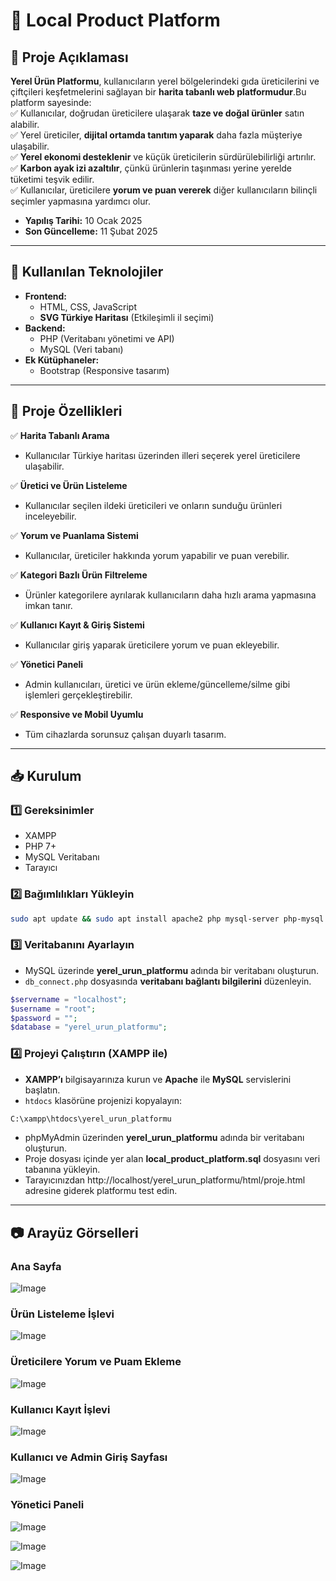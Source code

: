 # 🏡 Local Product Platform 

## 📌 Proje Açıklaması  
**Yerel Ürün Platformu**, kullanıcıların yerel bölgelerindeki gıda üreticilerini ve çiftçileri keşfetmelerini sağlayan bir **harita tabanlı web platformudur**.Bu platform sayesinde:  
✅ Kullanıcılar, doğrudan üreticilere ulaşarak **taze ve doğal ürünler** satın alabilir.  
✅ Yerel üreticiler, **dijital ortamda tanıtım yaparak** daha fazla müşteriye ulaşabilir.  
✅ **Yerel ekonomi desteklenir** ve küçük üreticilerin sürdürülebilirliği artırılır.  
✅ **Karbon ayak izi azaltılır**, çünkü ürünlerin taşınması yerine yerelde tüketimi teşvik edilir.  
✅ Kullanıcılar, üreticilere **yorum ve puan vererek** diğer kullanıcıların bilinçli seçimler yapmasına yardımcı olur.  

- **Yapılış Tarihi:** 10 Ocak 2025
- **Son Güncelleme:** 11 Şubat 2025

---

## 🚀 Kullanılan Teknolojiler  
- **Frontend:**  
  - HTML, CSS, JavaScript  
  - **SVG Türkiye Haritası** (Etkileşimli il seçimi)  
- **Backend:**  
  - PHP (Veritabanı yönetimi ve API)  
  - MySQL (Veri tabanı)  
- **Ek Kütüphaneler:**  
  - Bootstrap (Responsive tasarım)  

---

## 🔧 Proje Özellikleri  

✅ **Harita Tabanlı Arama**  
- Kullanıcılar Türkiye haritası üzerinden illeri seçerek yerel üreticilere ulaşabilir.  

✅ **Üretici ve Ürün Listeleme**  
- Kullanıcılar seçilen ildeki üreticileri ve onların sunduğu ürünleri inceleyebilir.  

✅ **Yorum ve Puanlama Sistemi**  
- Kullanıcılar, üreticiler hakkında yorum yapabilir ve puan verebilir.  

✅ **Kategori Bazlı Ürün Filtreleme**  
- Ürünler kategorilere ayrılarak kullanıcıların daha hızlı arama yapmasına imkan tanır.  

✅ **Kullanıcı Kayıt & Giriş Sistemi**  
- Kullanıcılar giriş yaparak üreticilere yorum ve puan ekleyebilir.

✅ **Yönetici Paneli**  
- Admin kullanıcıları, üretici ve ürün ekleme/güncelleme/silme gibi işlemleri gerçekleştirebilir.  

✅ **Responsive ve Mobil Uyumlu**  
- Tüm cihazlarda sorunsuz çalışan duyarlı tasarım.  

---

## 📥 Kurulum  

### 1️⃣ Gereksinimler  
- XAMPP  
- PHP 7+  
- MySQL Veritabanı  
- Tarayıcı  

### 2️⃣ Bağımlılıkları Yükleyin  
```bash
sudo apt update && sudo apt install apache2 php mysql-server php-mysql
```

### 3️⃣ Veritabanını Ayarlayın  
- MySQL üzerinde **yerel_urun_platformu** adında bir veritabanı oluşturun.  
- `db_connect.php` dosyasında **veritabanı bağlantı bilgilerini** düzenleyin.  

```php
$servername = "localhost";
$username = "root";
$password = "";
$database = "yerel_urun_platformu";
```

### 4️⃣ Projeyi Çalıştırın (XAMPP ile)  
- **XAMPP’ı** bilgisayarınıza kurun ve **Apache** ile **MySQL** servislerini başlatın.  
- `htdocs` klasörüne projenizi kopyalayın:  

```bash
C:\xampp\htdocs\yerel_urun_platformu
```

- phpMyAdmin üzerinden **yerel_urun_platformu** adında bir veritabanı oluşturun.
- Proje dosyası içinde yer alan **local_product_platform.sql** dosyasını veri tabanına yükleyin.
- Tarayıcınızdan http://localhost/yerel_urun_platformu/html/proje.html adresine giderek platformu test edin.
---

## 📷 Arayüz Görselleri  

### Ana Sayfa 
![Image](https://github.com/user-attachments/assets/70bd5326-12d2-4b31-ab7a-0fec36fb4155)

### Ürün Listeleme İşlevi
![Image](https://github.com/user-attachments/assets/fc902999-6558-4ea8-b80e-c95df072ff7c)

### Üreticilere Yorum ve Puam Ekleme
![Image](https://github.com/user-attachments/assets/c679ee90-51ca-4a05-83fd-066869afa70f)

### Kullanıcı Kayıt İşlevi
![Image](https://github.com/user-attachments/assets/1a4288de-cc6e-4a15-81ad-0cf99f3e7311)

### Kullanıcı ve Admin Giriş Sayfası
![Image](https://github.com/user-attachments/assets/044f20a6-2b6f-44b0-9be8-e65ed247ca31)

### Yönetici Paneli 
![Image](https://github.com/user-attachments/assets/1b49c55a-8266-4d76-b015-12e3bd6e6b0d)

![Image](https://github.com/user-attachments/assets/38d3f93f-f748-4b78-8452-5191ec28d8b5)

![Image](https://github.com/user-attachments/assets/95ea90d0-2d60-481e-ac01-0141f007578a)
